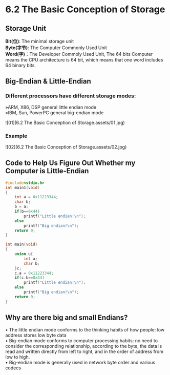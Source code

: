 # 6.2 The Basic Conception of Storage



## Storage Unit

**Bit(位)**: The minimal storage unit  
**Byte(字节)**: The Computer Commonly Used Unit  
**Word(字)**：The Developer Commoly Used Unit, The 64 bits Computer means the CPU architecture is 64 bit, which means that one word includes 64 binary bits.

## Big-Endian & Little-Endian

### Different processors have different storage modes:

»ARM, X86, DSP general little endian mode  
»IBM, Sun, PowerPC general big-endian mode  

![01](6.2 The Basic Conception of Storage.assets/01.jpg)

### Example

![02](6.2 The Basic Conception of Storage.assets/02.jpg)



## Code to Help Us Figure Out Whether my Computer is Little-Endian

```c
#include<stdio.h>
int main1(void)
{
	int a = 0x11223344;
	char b;
	b = a;
	if(b==0x44)
		printf("Little endian!\n");
	else
		printf("Big endian!\n");
	return 0; 
} 

int main(void)
{
	union u{
		int a;
		char b;
	}c;
	c.a = 0x11223344;
	if(c.b==0x44)
		printf("Little endian!\n");
	else
		printf("Big endian!\n");
	return 0;
}
```

## Why are there big and small Endians?

• The little endian mode conforms to the thinking habits of how people: low address stores low byte data  
• Big-endian mode conforms to computer processing habits: no need to consider the corresponding relationship, according to the byte, the data is read and written directly from left to right, and in the order of address from low to high.  
• Big-endian mode is generally used in network byte order and various codecs  